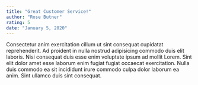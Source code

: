 ```yaml
---
title: "Great Customer Service!"
author: "Rose Butner"
rating: 5
date: "January 5, 2020"
---
```


Consectetur anim exercitation cillum ut sint consequat cupidatat reprehenderit. Ad proident in nulla nostrud adipisicing commodo duis elit laboris. Nisi consequat duis esse enim voluptate ipsum ad mollit Lorem. Sint elit dolor amet esse laborum enim fugiat fugiat occaecat exercitation. Nulla duis commodo ea sit incididunt irure commodo culpa dolor laborum ea anim. Sint ullamco duis sint consequat.
